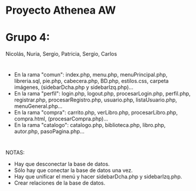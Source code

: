 # Proyecto Athenea AW
# Grupo 4:
Nicolás, Nuria, Sergio, Patricia, Sergio, Carlos
#
- En la rama "comun": index.php, menu.php, menuPrincipal.php, libreria.sql, pie.php, cabecera.php, BD.php, estilos.css, carpeta imágenes, (sidebarDcha.php y sidebarIzq.php)...
- En la rama "perfil": login.php, logout.php, procesarLogin.php, perfil.php, registrar.php, procesarRegistro.php, usuario.php, listaUsuario.php, menuGeneral.php...
- En la rama "compra": carrito.php, verLibro.php, procesarLibro.php, compra.html, (procesarCompra.php)...
- En la rama "catalogo": catalogo.php, biblioteca.php, libro.php, autor.php, pasoPagina.php...
#
NOTAS:
- Hay que desconectar la base de datos.
- Sólo hay que conectar la base de datos una vez.
- Hay que unificar el menú y hacer sidebarDcha.php y sidebarIzq.php.
- Crear relaciones de la base de datos.

